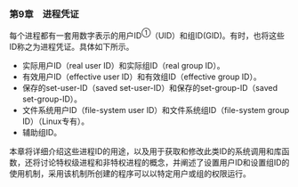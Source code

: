 ### 第9章　进程凭证

每个进程都有一套用数字表示的用户ID<sup class="my_markdown">①</sup>（UID）和组ID(GID)。有时，也将这些ID称之为进程凭证。具体如下所示。

+ 实际用户ID（real user ID）和实际组ID（real group ID）。
+ 有效用户ID（effective user ID）和有效组ID（effective group ID）。
+ 保存的set-user-ID（saved set-user-ID）和保存的set-group-ID（saved set-group-ID）。
+ 文件系统用户ID（file-system user ID）和文件系统组ID（file-system group ID）（Linux专有）。
+ 辅助组ID。

本章将详细介绍这些进程ID的用途，以及用于获取和修改此类ID的系统调用和库函数，还将讨论特权级进程和非特权进程的概念，并阐述了设置用户ID和设置组ID的使用机制，采用该机制所创建的程序可以以特定用户或组的权限运行。

